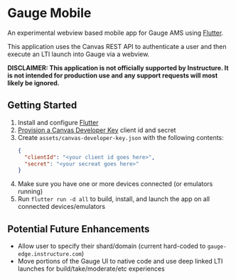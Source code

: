 # Gauge Mobile

An experimental webview based mobile app for Gauge AMS using [Flutter](https://flutter.io/).

This application uses the Canvas REST API to authenticate a user and then execute an LTI launch into Gauge via a webview.

**DISCLAIMER: This application is not officially supported by Instructure.  It is not intended for production use and any support requests will most likely be ignored.**

## Getting Started

1. Install and configure [Flutter](https://flutter.io/)
2. [Provision a Canvas Developer Key](https://canvas.instructure.com/doc/api/file.oauth.html#oauth2-flow-0) client id and secret
3. Create `assets/canvas-developer-key.json` with the following contents:
    ```json
    {
      "clientId": "<your client id goes here>",
      "secret": "<your secreat goes here>"
    }
    ```
4. Make sure you have one or more devices connected (or emulators running)
5. Run `flutter run -d all` to build, install, and launch the app on all connected devices/emulators

## Potential Future Enhancements
* Allow user to specify their shard/domain (current hard-coded to `gauge-edge.instructure.com`)
* Move portions of the Gauge UI to native code and use deep linked LTI launches for build/take/moderate/etc experiences